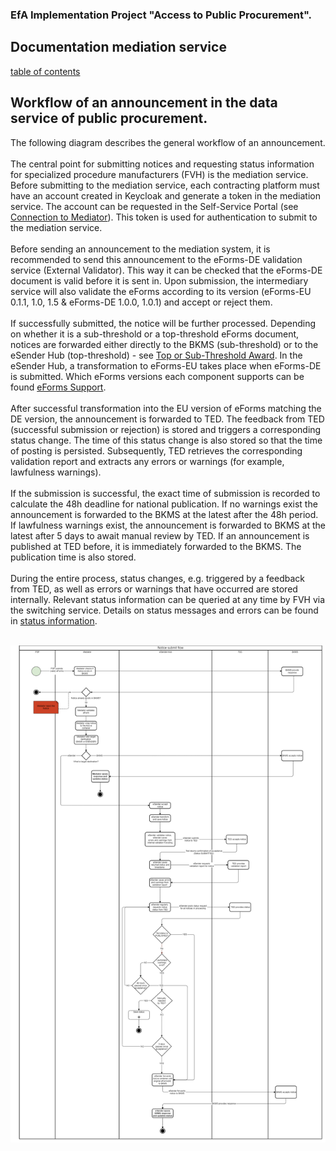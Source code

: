 ### EfA Implementation Project "Access to Public Procurement".
## Documentation mediation service
[table of contents](/documentation/documentation.md)
<br>

## Workflow of an announcement in the data service of public procurement.

The following diagram describes the general workflow of an announcement.
<br><br>
The central point for submitting notices and requesting status information for specialized procedure manufacturers (FVH) is the mediation service. Before submitting to the mediation service, each contracting platform must have an account created in Keycloak and generate a token in the mediation service. The account can be requested in the Self-Service Portal (see [Connection to Mediator](/documentation/Connection_to_mediator.md)). This token is used for authentication to submit to the mediation service.
<br><br>
Before sending an announcement to the mediation system, it is recommended to send this announcement to the eForms-DE validation service (External Validator). This way it can be checked that the eForms-DE document is valid before it is sent in. Upon submission, the intermediary service will also validate the eForms according to its version (eForms-EU 0.1.1, 1.0, 1.5 & eForms-DE 1.0.0, 1.0.1) and accept or reject them.
<br><br>
If successfully submitted, the notice will be further processed. Depending on whether it is a sub-threshold or a top-threshold eForms document, notices are forwarded either directly to the BKMS (sub-threshold) or to the eSender Hub (top-threshold) - see [Top or Sub-Threshold Award](/documentation/Ober-oder_unterschwellenvergabe.md). In the eSender Hub, a transformation to eForms-EU takes place when eForms-DE is submitted. Which eForms versions each component supports can be found [eForms Support](/documentation/eForms_support.md).
<br><br>
After successful transformation into the EU version of eForms matching the DE version, the announcement is forwarded to TED. The feedback from TED (successful submission or rejection) is stored and triggers a corresponding status change. The time of this status change is also stored so that the time of posting is persisted. Subsequently, TED retrieves the corresponding validation report and extracts any errors or warnings (for example, lawfulness warnings).
<br><br>
If the submission is successful, the exact time of submission is recorded to calculate the 48h deadline for national publication. If no warnings exist the announcement is forwarded to the BKMS at the latest after the 48h period. If lawfulness warnings exist, the announcement is forwarded to BKMS at the latest after 5 days to await manual review by TED. If an announcement is published at TED before, it is immediately forwarded to the BKMS. The publication time is also stored.
<br><br>
During the entire process, status changes, e.g. triggered by a feedback from TED, as well as errors or warnings that have occurred are stored internally. Relevant status information can be queried at any time by FVH via the switching service. Details on status messages and errors can be found in [status information](documentation\Status_information.md).
<br><br>

![Workflow diagram](/documentation/images/workflow_2.png)


